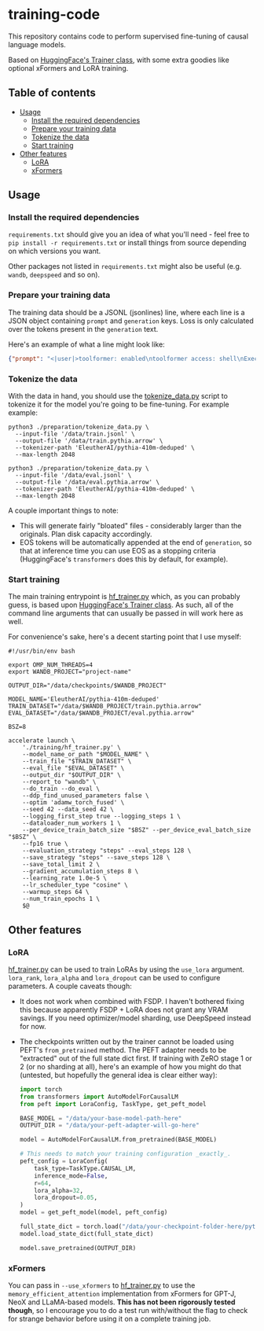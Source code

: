 # training-code

This repository contains code to perform supervised fine-tuning of causal language models.

Based on [HuggingFace's Trainer class](https://huggingface.co/docs/transformers/main_classes/trainer), with some extra goodies like optional xFormers and LoRA training.

## Table of contents

- [Usage](#usage)
  - [Install the required dependencies](#install-the-required-dependencies)
  - [Prepare your training data](#prepare-your-training-data)
  - [Tokenize the data](#tokenize-the-data)
  - [Start training](#start-training)
- [Other features](#other-features)
  - [LoRA](#lora)
  - [xFormers](#xformers)

## Usage

### Install the required dependencies

`requirements.txt` should give you an idea of what you'll need - feel free to `pip install -r requirements.txt` or install things from source depending on which versions you want.

Other packages not listed in `requirements.txt` might also be useful (e.g. `wandb`, `deepspeed` and so on).

### Prepare your training data

The training data should be a JSONL (jsonlines) line, where each line is a JSON object containing `prompt` and `generation` keys. Loss is only calculated over the tokens present in the `generation` text.

Here's an example of what a line might look like:

```json
{"prompt": "<|user|>toolformer: enabled\ntoolformer access: shell\nExecutes commands in a terminal. Input should be valid commands, and the output will be any output from running that command.\nshell(shellcommand)\nHow many lines are in the file 'file.txt'?<|model|>","generation": "There are shell('wc -l file.txt') lines in the file 'file.txt'."}
```

### Tokenize the data

With the data in hand, you should use the [tokenize_data.py](./preparation/tokenize_data.py) script to tokenize it for the model you're going to be fine-tuning. For example example:

```shell
python3 ./preparation/tokenize_data.py \
  --input-file '/data/train.jsonl' \
  --output-file '/data/train.pythia.arrow' \
  --tokenizer-path 'EleutherAI/pythia-410m-deduped' \
  --max-length 2048

python3 ./preparation/tokenize_data.py \
  --input-file '/data/eval.jsonl' \
  --output-file '/data/eval.pythia.arrow' \
  --tokenizer-path 'EleutherAI/pythia-410m-deduped' \
  --max-length 2048
```

A couple important things to note:

- This will generate fairly "bloated" files - considerably larger than the originals. Plan disk capacity accordingly.
- EOS tokens will be automatically appended at the end of `generation`, so that at inference time you can use EOS as a stopping criteria (HuggingFace's `transformers` does this by default, for example).

### Start training

The main training entrypoint is [hf_trainer.py](./training/hf_trainer.py) which, as you can probably guess, is based upon [HuggingFace's Trainer class](https://huggingface.co/docs/transformers/main_classes/trainer). As such, all of the command line arguments that can usually be passed in will work here as well.

For convenience's sake, here's a decent starting point that I use myself:

```shell
#!/usr/bin/env bash

export OMP_NUM_THREADS=4
export WANDB_PROJECT="project-name"

OUTPUT_DIR="/data/checkpoints/$WANDB_PROJECT"

MODEL_NAME='EleutherAI/pythia-410m-deduped'
TRAIN_DATASET="/data/$WANDB_PROJECT/train.pythia.arrow"
EVAL_DATASET="/data/$WANDB_PROJECT/eval.pythia.arrow"

BSZ=8

accelerate launch \
    './training/hf_trainer.py' \
    --model_name_or_path "$MODEL_NAME" \
    --train_file "$TRAIN_DATASET" \
    --eval_file "$EVAL_DATASET" \
    --output_dir "$OUTPUT_DIR" \
    --report_to "wandb" \
    --do_train --do_eval \
    --ddp_find_unused_parameters false \
    --optim 'adamw_torch_fused' \
    --seed 42 --data_seed 42 \
    --logging_first_step true --logging_steps 1 \
    --dataloader_num_workers 1 \
    --per_device_train_batch_size "$BSZ" --per_device_eval_batch_size "$BSZ" \
    --fp16 true \
    --evaluation_strategy "steps" --eval_steps 128 \
    --save_strategy "steps" --save_steps 128 \
    --save_total_limit 2 \
    --gradient_accumulation_steps 8 \
    --learning_rate 1.0e-5 \
    --lr_scheduler_type "cosine" \
    --warmup_steps 64 \
    --num_train_epochs 1 \
    $@
```

## Other features

### LoRA

[hf_trainer.py](./training/hf_trainer.py) can be used to train LoRAs by using the `use_lora` argument. `lora_rank`, `lora_alpha` and `lora_dropout` can be used to configure parameters. A couple caveats though:

- It does not work when combined with FSDP. I haven't bothered fixing this because apparently FSDP + LoRA does not grant any VRAM savings. If you need optimizer/model sharding, use DeepSpeed instead for now.
- The checkpoints written out by the trainer cannot be loaded using PEFT's `from_pretrained` method. The PEFT adapter needs to be "extracted" out of the full state dict first. If training with ZeRO stage 1 or 2 (or no sharding at all), here's an example of how you might do that (untested, but hopefully the general idea is clear either way):

  ```python
  import torch
  from transformers import AutoModelForCausalLM
  from peft import LoraConfig, TaskType, get_peft_model

  BASE_MODEL = "/data/your-base-model-path-here"
  OUTPUT_DIR = "/data/your-peft-adapter-will-go-here"

  model = AutoModelForCausalLM.from_pretrained(BASE_MODEL)

  # This needs to match your training configuration _exactly_.
  peft_config = LoraConfig(
      task_type=TaskType.CAUSAL_LM,
      inference_mode=False,
      r=64,
      lora_alpha=32,
      lora_dropout=0.05,
  )
  model = get_peft_model(model, peft_config)

  full_state_dict = torch.load("/data/your-checkpoint-folder-here/pytorch_model.bin", map_location="cpu")
  model.load_state_dict(full_state_dict)

  model.save_pretrained(OUTPUT_DIR)
  ```

### xFormers

You can pass in `--use_xformers` to [hf_trainer.py](./training/hf_trainer.py) to use the `memory_efficient_attention` implementation from xFormers for GPT-J, NeoX and LLaMA-based models. **This has not been rigorously tested though**, so I encourage you to do a test run with/without the flag to check for strange behavior before using it on a complete training job.

